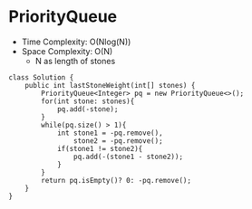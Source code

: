 # PriorityQueue
* Time Complexity: O(Nlog(N))
* Space Complexity: O(N)
	* N as length of stones
```
class Solution {
    public int lastStoneWeight(int[] stones) {
        PriorityQueue<Integer> pq = new PriorityQueue<>();
        for(int stone: stones){
            pq.add(-stone);
        }
        while(pq.size() > 1){
            int stone1 = -pq.remove(),
                stone2 = -pq.remove();
            if(stone1 != stone2){
                pq.add(-(stone1 - stone2));
            }
        }
        return pq.isEmpty()? 0: -pq.remove();
    }
}
```